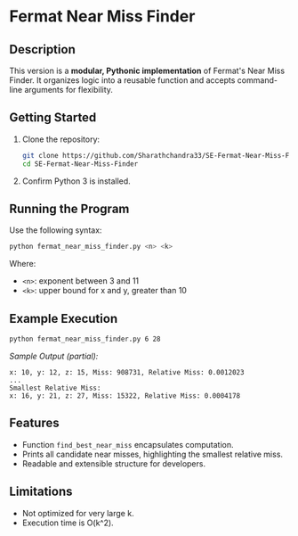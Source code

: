 # Fermat Near Miss Finder

## Description
This version is a **modular, Pythonic implementation** of Fermat's Near Miss Finder. It organizes logic into a reusable function and accepts command-line arguments for flexibility.

## Getting Started
1. Clone the repository:
   ```bash
   git clone https://github.com/Sharathchandra33/SE-Fermat-Near-Miss-Finder
   cd SE-Fermat-Near-Miss-Finder
   ```

2. Confirm Python 3 is installed.

## Running the Program
Use the following syntax:
```bash
python fermat_near_miss_finder.py <n> <k>
```
Where:
- `<n>`: exponent between 3 and 11
- `<k>`: upper bound for x and y, greater than 10

## Example Execution
```bash
python fermat_near_miss_finder.py 6 28
```
_Sample Output (partial):_
```
x: 10, y: 12, z: 15, Miss: 908731, Relative Miss: 0.0012023
...
Smallest Relative Miss:
x: 16, y: 21, z: 27, Miss: 15322, Relative Miss: 0.0004178
```

## Features
- Function `find_best_near_miss` encapsulates computation.
- Prints all candidate near misses, highlighting the smallest relative miss.
- Readable and extensible structure for developers.

## Limitations
- Not optimized for very large k.
- Execution time is O(k^2).
